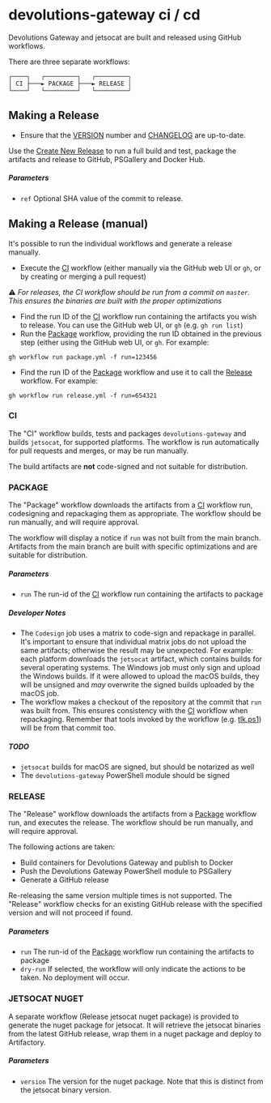 # devolutions-gateway ci / cd

Devolutions Gateway and jetsocat are built and released using GitHub workflows.

There are three separate workflows:

```
┌────┐   ┌─────────┐   ┌─────────┐
│ CI ├───► PACKAGE ├───► RELEASE │
└────┘   └─────────┘   └─────────┘
```

## Making a Release

- Ensure that the [VERSION](../../VERSION) number and [CHANGELOG](../../CHANGELOG.md) are up-to-date.

Use the [Create New Release](create-new-release.yml) to run a full build and test, package the artifacts and release to GitHub, PSGallery and Docker Hub.

##### Parameters

- `ref` Optional SHA value of the commit to release.

## Making a Release (manual)

It's possible to run the individual workflows and generate a release manually.

- Execute the [CI](#ci) workflow (either manually via the GitHub web UI or `gh`, or by creating or merging a pull request)

:warning: *For releases, the CI workflow should be run from a commit on `master`. This ensures the binaries are built with the proper optimizations*
- Find the run ID of the [CI](#ci) workflow run containing the artifacts you wish to release. You can use the GitHub web UI, or `gh` (e.g. `gh run list`)
- Run the [Package](#package) workflow, providing the run ID obtained in the previous step (either using the GitHub web UI, or `gh`. For example:

`gh workflow run package.yml -f run=123456`

 - Find the run ID of the [Package](#package) workflow and use it to call the [Release](#release) workflow. For example:
 
`gh workflow run release.yml -f run=654321`
### CI

The "CI" workflow builds, tests and packages `devolutions-gateway` and builds `jetsocat`, for supported platforms. The workflow is run automatically for pull requests and merges, or may be run manually.

The build artifacts are **not** code-signed and not suitable for distribution.

### PACKAGE

The "Package" workflow downloads the artifacts from a [CI](#ci) workflow run, codesigning and repackaging them as appropriate. The workflow should be run manually, and will require approval.

The workflow will display a notice if `run` was not built from the main branch. Artifacts from the main branch are built with specific optimizations and are suitable for distribution.

##### Parameters

- `run` The run-id of the [CI](#ci) workflow run containing the artifacts to package

##### Developer Notes

- The `Codesign` job uses a matrix to code-sign and repackage in parallel. It's important to ensure that individual matrix jobs do not upload the same artifacts; otherwise the result may be unexpected. For example: each platform downloads the `jetsocat` artifact, which contains builds for several operating systems. The Windows job must only sign and upload the Windows builds. If it were allowed to upload the macOS builds, they will be unsigned and *may* overwrite the signed builds uploaded by the macOS job.
- The workflow makes a checkout of the repository at the commit that `run` was built from. This ensures consistency with the [CI](#ci) workflow when repackaging. Remember that tools invoked by the workflow (e.g. [tlk.ps1](../../ci/tlk.ps1)) will be from that commit too.

##### TODO

- `jetsocat` builds for macOS are signed, but should be notarized as well 
- The `devolutions-gateway` PowerShell module should be signed

### RELEASE

The "Release" workflow downloads the artifacts from a [Package](#package) workflow run, and executes the release. The workflow should be run manually, and will require approval.

The following actions are taken:

- Build containers for Devolutions Gateway and publish to Docker
- Push the Devolutions Gateway PowerShell module to PSGallery
- Generate a GitHub release

Re-releasing the same version multiple times is not supported. The "Release" workflow checks for an existing GitHub release with the specified version and will not proceed if found.

##### Parameters

- `run` The run-id of the [Package](#package) workflow run containing the artifacts to package
- `dry-run` If selected, the workflow will only indicate the actions to be taken. No deployment will occur.

### JETSOCAT NUGET

A separate workflow (Release jetsocat nuget package) is provided to generate the nuget package for jetsocat. It will retrieve the jetsocat binaries from the latest GitHub release, wrap them in a nuget package and deploy to Artifactory.
##### Parameters

- `version` The version for the nuget package. Note that this is distinct from the jetsocat binary version.
